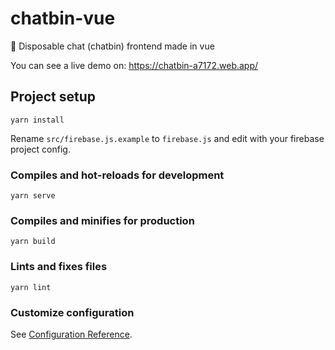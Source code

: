 # chatbin-vue

💬 Disposable chat (chatbin) frontend made in vue

You can see a live demo on: https://chatbin-a7172.web.app/

## Project setup
```
yarn install
```

Rename `src/firebase.js.example` to `firebase.js` and edit with your firebase project config.

### Compiles and hot-reloads for development
```
yarn serve
```

### Compiles and minifies for production
```
yarn build
```

### Lints and fixes files
```
yarn lint
```

### Customize configuration
See [Configuration Reference](https://cli.vuejs.org/config/).
